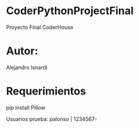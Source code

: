 # CoderPythonProjectFinal
Proyecto Final CoderHouse

# Autor:
Alejandro Isnardi

# Requerimientos
pip install Pillow


Usuarios prueba:
    palonso | 1234567-